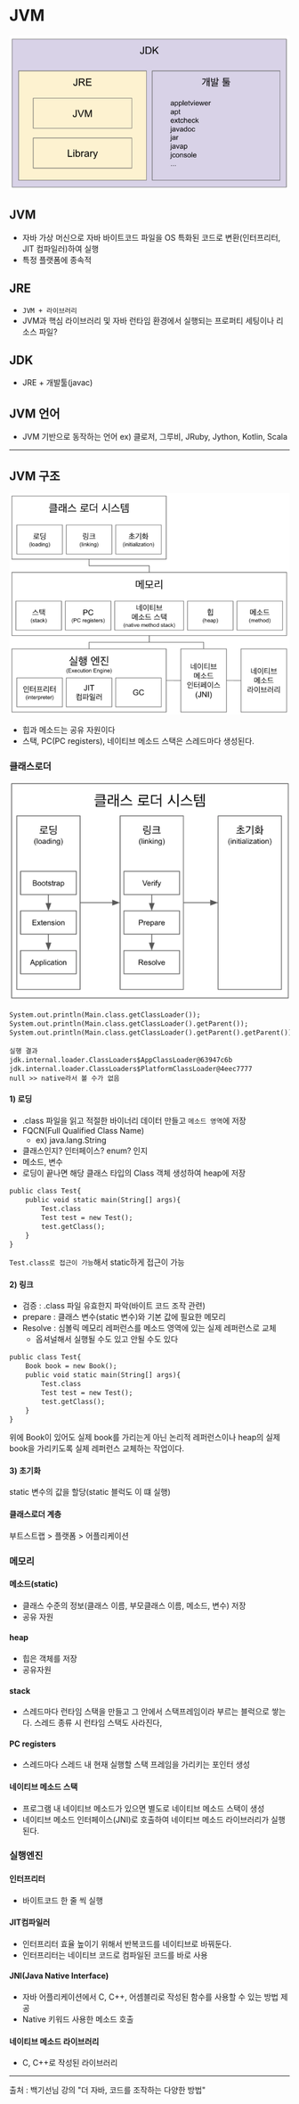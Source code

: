 # JVM

![alt text](JDK구조.png)

## JVM
- 자바 가상 머신으로 자바 바이트코드 파일을 OS 특화된 코드로 변환(인터프리터, JIT 컴파일러)하여 실행
- 특정 플랫폼에 종속적

## JRE
- `JVM + 라이브러리`
- JVM과 핵심 라이브러리 및 자바 런타임 환경에서 실행되는 프로퍼티 세팅이나 리소스 파일?

## JDK
- JRE + 개발툴(javac)

## JVM 언어
- JVM 기반으로 동작하는 언어
	ex) 클로저, 그루비, JRuby, Jython, Kotlin, Scala

---
## JVM 구조
![alt text](JVM구조.png)

- 힙과 메소드는 공유 자원이다
- 스택, PC(PC registers), 네이티브 메소드 스택은 스레드마다 생성된다.

### 클래스로더
![alt text](클래스로더구조.png)

```
System.out.println(Main.class.getClassLoader());
System.out.println(Main.class.getClassLoader().getParent());
System.out.println(Main.class.getClassLoader().getParent().getParent());

실행 결과
jdk.internal.loader.ClassLoaders$AppClassLoader@63947c6b
jdk.internal.loader.ClassLoaders$PlatformClassLoader@4eec7777
null >> native라서 볼 수가 없음
```

#### 1) 로딩
- .class 파일을 읽고 적절한 바이너리 데이터 만들고 `메소드 영역`에 저장
- FQCN(Full Qualified Class Name)
	- ex) java.lang.String
- 클래스인지? 인터페이스? enum? 인지 
- 메소드, 변수
- 로딩이 끝나면 해당 클래스 타입의 Class 객체 생성하여 heap에 저장
```
public class Test{
	public void static main(String[] args){
		Test.class
		Test test = new Test();
		test.getClass();
	}
}
```
`Test.class로 접근이 가능`해서 static하게 접근이 가능

#### 2) 링크
- 검증 : .class 파일 유효한지 파악(바이트 코드 조작 관련)
- prepare : 클래스 변수(static 변수)와 기본 값에 필요한 메모리
- Resolve : 심볼릭 메모리 레퍼런스를 메소드 영역에 있는 실제 레퍼런스로 교체
	- 옵셔널해서 실행될 수도 있고 안될 수도 있다
```
public class Test{
	Book book = new Book();
	public void static main(String[] args){
		Test.class
		Test test = new Test();
		test.getClass();
	}
}
```
위에 Book이 있어도 실제 book를 가리는게 아닌 논리적 레퍼런스이나
heap의 실제 book을 가리키도록 실제 레퍼런스 교체하는 작업이다.
#### 3) 초기화
static 변수의 값을 할당(static 블럭도 이 떄 실행)

#### 클래스로더 계층
부트스트랩 > 플랫폼 > 어플리케이션

### 메모리 

#### 메소드(static)
- 클래스 수준의 정보(클래스 이름, 부모클래스 이름, 메소드, 변수) 저장
- 공유 자원

#### heap
- 힙은 객체를 저장 
- 공유자원

#### stack
- 스레드마다 런타임 스택을 만들고 그 안에서 스택프레임이라 부르는 블럭으로 쌓는다. 스레드 종류 시 런타임 스택도 사라진다,

#### PC registers
- 스레드마다 스레드 내 현재 실행할 스택 프레임을 가리키는 포인터 생성

#### 네이티브 메소드 스택
- 프로그램 내 네이티브 메소드가 있으면 별도로 네이티브 메소드 스택이 생성 
- 네이티브 메소드 인터페이스(JNI)로 호출하여 네이티브 메소드 라이브러리가 실행된다.

### 실행엔진
#### 인터프리터
- 바이트코드 한 줄 씩 실행

#### JIT컴파일러
- 인터프리터 효율 높이기 위해서 반복코드를 네이티브로 바꿔둔다.
- 인터프리터는 네이티브 코드로 컴파일된 코드를 바로 사용

#### JNI(Java Native Interface)
- 자바 어플리케이션에서 C, C++, 어셈블리로 작성된 함수를 사용할 수 있는 방법 제공
- Native 키워드 사용한 메소드 호출

#### 네이티브 메소드 라이브러리
- C, C++로 작성된 라이브러리
---


출처 : 백기선님 강의 "더 자바, 코드를 조작하는 다양한 방법"